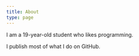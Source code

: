 ```yaml
---
title: About
type: page
---
```


I am a 19-year-old student who likes programming.

I publish most of what I do on GitHub.

